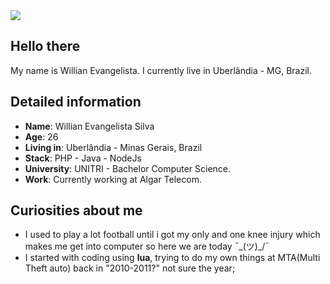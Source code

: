 <div>
    <a target='_blank' href="https://www.linkedin.com/in/willianevangelistasilva/">
        <img src="https://img.shields.io/badge/LinkedIn-0077B5?style=for-the-badge&logo=linkedin&logoColor=white">
    </a>
</div>

## Hello there

My name is Willian Evangelista. I currently live in Uberlândia - MG, Brazil. 

## Detailed information

* **Name**: Willian Evangelista Silva
* **Age**: 26
* **Living in**: Uberlândia - Minas Gerais, Brazil
* **Stack**: PHP - Java - NodeJs
* **University**: UNITRI - Bachelor Computer Science.
* **Work**: Currently working at Algar Telecom.

## Curiosities about me

* I used to play a lot football until i got my only and one knee injury which makes me get into computer so here we are today ¯\_(ツ)_/¯
* I started with coding using **lua**, trying to do my own things at MTA(Multi Theft auto) back in "2010-2011?" not sure the year;
